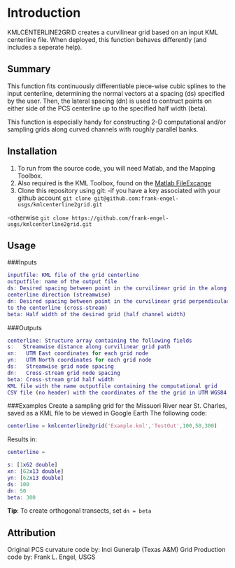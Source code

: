 Introduction
==================
KMLCENTERLINE2GRID creates a curvilinear grid based on an input KML centerline file.
When deployed, this function behaves differently (and includes a seperate
help).

Summary
--------
This function fits continuously differentiable piece-wise cubic splines
to the input centerline, determining the normal vectors at a spacing
(ds) specified by the user. Then, the lateral spacing (dn) is used to
contruct points on either side of the PCS centerline up to the
specified half width (beta).

This function is especially handy for constructing 2-D computational
and/or sampling grids along curved channels with roughly parallel
banks.

Installation
------------
1. To run from the source code, you will need Matlab, and the Mapping Toolbox.
2. Also required is the KML Toolbox, found on the [Matlab FileExcange](http://www.mathworks.com/matlabcentral/fileexchange/34694-kml-toolbox-v2-7 "KML Toolbox")
3. Clone this repository using git:
-if you have a key associated with your github account
`git clone git@github.com:frank-engel-usgs/kmlcenterline2grid.git`

-otherwise
`git clone https://github.com/frank-engel-usgs/kmlcenterline2grid.git`

Usage
-----

###Inputs
```matlab
inputfile: KML file of the grid centerline
outputfile: name of the output file
ds: Desired spacing between point in the curvilinear grid in the along
centerline direction (streamwise)
dn: Desired spacing between point in the curvilinear grid perpendicular
to the centerline (cross-stream)
beta: Half width of the desired grid (half channel width)
```

###Outputs
```matlab
centerline: Structure array containing the following fields
s:   Streamwise distance along curvilinear grid path
xn:   UTM East coordinates for each grid node
yn:   UTM North coordinates for each grid node
ds:   Streamwise grid node spacing
dn:   Cross-stream grid node spacing
beta: Cross-stream grid half width
KML file with the name outputfile containing the computational grid
CSV file (no header) with the coordinates of the the grid in UTM WGS84
```

###Examples
Create a sampling grid for the Missuori River near St. Charles, saved
as a KML file to be viewed in Google Earth
The following code:
```matlab
centerline = kmlcenterline2grid('Example.kml','TestOut',100,50,300)
```

Results in:
```matlab
centerline = 

s: [1x62 double]
xn: [62x13 double]
yn: [62x13 double]
ds: 100
dn: 50
beta: 300
```

**Tip**: To create orthogonal transects, set `dn = beta`

Attribution
----------- 
Original PCS curvature code by: Inci Guneralp (Texas A&M)
Grid Production code by: Frank L. Engel, USGS
